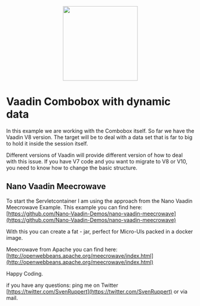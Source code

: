 
<center>
<a href="https://vaadin.com">
 <img src="https://vaadin.com/images/hero-reindeer.svg" width="200" height="200" /></a>
</center>


# Vaadin Combobox with dynamic data
In this example we are working with the Combobox itself.
So far we have the Vaadin V8 version.
The target will be to deal with a data set that is far to big to hold it inside the session itself.

Different versions of Vaadin will provide different version of how to deal with this issue.
If you have V7 code and you want to migrate to V8 or V10, you need to know how to change 
the basic structure.

## Nano Vaadin Meecrowave
To start the Servletcontainer I am using the approach from the Nano Vaadin Meecrowave Example.
This example you can find here: [https://github.com/Nano-Vaadin-Demos/nano-vaadin-meecrowave](https://github.com/Nano-Vaadin-Demos/nano-vaadin-meecrowave)

With this you can create a fat - jar, perfect for Micro-UIs packed in a docker image.

Meecrowave from Apache you can find here: 
[http://openwebbeans.apache.org/meecrowave/index.html](http://openwebbeans.apache.org/meecrowave/index.html)


Happy Coding.

if you have any questions: ping me on Twitter [https://twitter.com/SvenRuppert](https://twitter.com/SvenRuppert)
or via mail.
